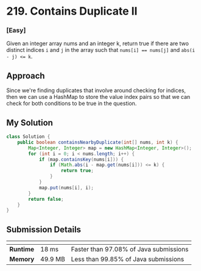 # 219. Contains Duplicate II

### [**Easy**]

Given an integer array nums and an integer k, 
return true if there are two distinct indices `i` and `j` in the array 
such that `nums[i] == nums[j]` and `abs(i - j) <= k`.

## Approach

Since we're finding duplicates that involve around checking for indices, then we can
use a HashMap to store the value index pairs so that we can check for both conditions
to be true in the question. 

## My Solution

````java
class Solution {
    public boolean containsNearbyDuplicate(int[] nums, int k) {
        Map<Integer, Integer> map = new HashMap<Integer, Integer>();
        for (int i = 0; i < nums.length; i++) {
            if (map.containsKey(nums[i])) {
                if (Math.abs(i - map.get(nums[i])) <= k) {
                    return true;
                }
            }
            map.put(nums[i], i);
        }
        return false;
    }
}
````

## Submission Details

| <!-- -->    | <!-- --> | <!-- -->                               |
|-------------|----------|----------------------------------------|
| **Runtime** | 18 ms    | Faster than 97.08% of Java submissions | 
| **Memory**  | 49.9 MB  | Less than 99.85% of Java submissions   |









